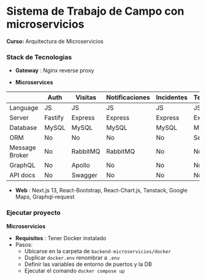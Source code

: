 # Sistema de Trabajo de Campo con microservicios
**Curso:** Arquitectura de Microservicios
### Stack de Tecnologias

 - **Gateway** : Nginx reverse proxy

 - **Microservices**
  
  |                | Auth    | Visitas  | Notificaciones | Incidentes | Tecnicos  | Reportes |
  | -------------- | ------- | -------- | -------------- | ---------- | --------- | -------- |
  | Language       | JS      | JS       | JS             | JS         | JS        | To-Do    |
  | Server         | Fastify | Express  | Express        | Express    | Express   | To-Do    |
  | Database       | MySQL   | MySQL    | MySQL          | MySQL      | MySQL     | To-Do    |
  | ORM            | No      | No       | No             | No         | Sequilize | To-Do    |
  | Message Broker | No      | RabbitMQ | RabbitMQ       | No         | No        | No       |
  | GraphQL        | No      | Apollo   | No             | No         | No        | To-Do    |
  | API docs       | No      | Swagger  | No             | No         | No        | To-Do    |

  - **Web** : Next.js 13, React-Bootstrap, React-Chart.js, Tanstack, Google Maps, Graphql-request

### Ejecutar proyecto
**Microservicios**

 - **Requisitos** : Tener Docker instalado
 - Pasos:
   - Ubicarse en la carpeta de `backend-microservicios/docker`
   - Duplicar `docker.env` renombrar a `.env`
   - Definir las variables de entorno de puertos y la DB
   - Ejecutar el comando `docker compose up`
